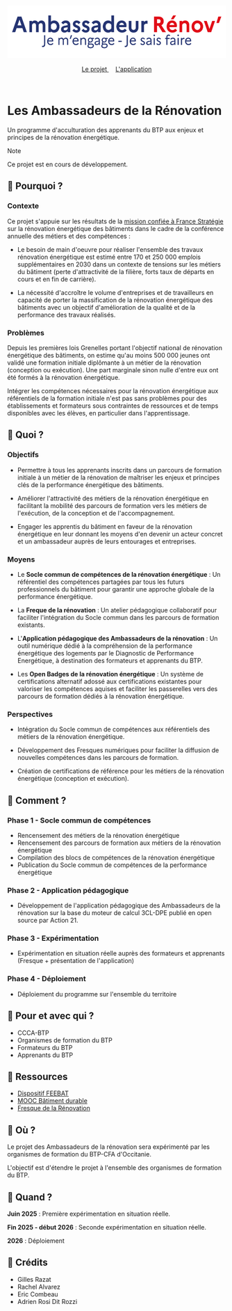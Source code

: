 <div align="center">
    <img width="auto" height="120" src="https://raw.githubusercontent.com/ambassadeurs-renovation/.github/refs/heads/main/assets/logo.svg" alt="RNT">
</div>
<p align="center">
    <a href="https://github.com/ambassadeurs-renovation">
        Le projet
    </a>&nbsp;&nbsp;&nbsp;
    <a href="https://github.com/ambassadeurs-renovation/app">
        L'application
    </a>
</p>
<br/>

# Les Ambassadeurs de la Rénovation

Un programme d'acculturation des apprenants du BTP aux enjeux et principes de la rénovation énergétique.

> [!NOTE]  
> Ce projet est en cours de développement.

## 💬 Pourquoi ?

### Contexte

Ce projet s'appuie sur les résultats de la [mission confiée à France Stratégie](https://www.strategie-plan.gouv.fr/actualites/conference-annuelle-metiers-competences-resultats-de-mission-confiee-france-strategie) sur la rénovation énergétique des bâtiments dans le cadre de la conférence annuelle des métiers et des compétences :

- Le besoin de main d'oeuvre pour réaliser l'ensemble des travaux rénovation énergétique est estimé entre 170 et 250 000 emplois supplémentaires en 2030 dans un contexte de tensions sur les métiers du bâtiment (perte d'attractivité de la filière, forts taux de départs en cours et en fin de carrière).

- La nécessité d'accroître le volume d'entreprises et de travailleurs en capacité de porter la massification de la rénovation énergétique des bâtiments avec un objectif d'amélioration de la qualité et de la performance des travaux réalisés.

### Problèmes

Depuis les premières lois Grenelles portant l'objectif national de rénovation énergétique des bâtiments, on estime qu'au moins 500 000 jeunes ont validé une formation initiale diplômante à un métier de la rénovation (conception ou exécution). Une part marginale sinon nulle d'entre eux ont été formés à la rénovation énergétique.

Intégrer les compétences nécessaires pour la rénovation énergétique aux référentiels de la formation initiale n'est pas sans problèmes pour des établissements et formateurs sous contraintes de ressources et de temps disponibles avec les élèves, en particulier dans l'apprentissage.

## 🎯 Quoi ?

### Objectifs

- Permettre à tous les apprenants inscrits dans un parcours de formation initiale à un métier de la rénovation de maîtriser les enjeux et principes clés de la performance énergétique des bâtiments.

- Améliorer l'attractivité des métiers de la rénovation énergétique en facilitant la mobilité des parcours de formation vers les métiers de l'exécution, de la conception et de l'accompagnement.

- Engager les apprentis du bâtiment en faveur de la rénovation énergétique en leur donnant les moyens d'en devenir un acteur concret et un ambassadeur auprès de leurs entourages et entreprises.

### Moyens

- Le **Socle commun de compétences de la rénovation énergétique** : Un référentiel des compétences partagées par tous les futurs professionnels du bâtiment pour garantir une approche globale de la performance énergétique.

- La **Freque de la rénovation** : Un atelier pédagogique collaboratif pour faciliter l'intégration du Socle commun dans les parcours de formation existants.

- L'**Application pédagogique des Ambassadeurs de la rénovation** : Un outil numérique dédié à la compréhension de la performance énergétique des logements par le Diagnostic de Performance Energétique, à destination des formateurs et apprenants du BTP.

- Les **Open Badges de la rénovation énergétique** : Un système de certifications alternatif adossé aux certifications existantes pour valoriser les compétences aquises et faciliter les passerelles vers des parcours de formation dédiés à la rénovation énergétique.

### Perspectives

- Intégration du Socle commun de compétences aux référentiels des métiers de la rénovation énergétique.

- Développement des Fresques numériques pour faciliter la diffusion de nouvelles compétences dans les parcours de formation.

- Création de certifications de référence pour les métiers de la rénovation énergétique (conception et exécution).

## 🚀 Comment ?

### Phase 1 - Socle commun de compétences

- Rencensement des métiers de la rénovation énergétique
- Rencensement des parcours de formation aux métiers de la rénovation énergétique
- Compilation des blocs de compétences de la rénovation énergétique
- Publication du Socle commun de compétences de la performance énergétique

### Phase 2 - Application pédagogique

- Développement de l'application pédagogique des Ambassadeurs de la rénovation sur la base du moteur de calcul 3CL-DPE publié en open source par Action 21.

### Phase 3 - Expérimentation

- Expérimentation en situation réelle auprès des formateurs et apprenants (Fresque + présentation de l'application)

### Phase 4 - Déploiement

- Déploiement du programme sur l'ensemble du territoire

## 🤝 Pour et avec qui ?

- CCCA-BTP
- Organismes de formation du BTP
- Formateurs du BTP
- Apprenants du BTP

## 🧩 Ressources

- [Dispositif FEEBAT](https://www.feebat.org/)
- [MOOC Bâtiment durable](https://www.mooc-batiment-durable.fr/fr/)
- [Fresque de la Rénovation](https://fresquedelarenovation.org/)

## 📍 Où ?

Le projet des Ambassadeurs de la rénovation sera expérimenté par les organismes de formation du BTP-CFA d'Occitanie.

L'objectif est d'étendre le projet à l'ensemble des organismes de formation du BTP.

## 📆 Quand ?

**Juin 2025** : Première expérimentation en situation réelle.

**Fin 2025 - début 2026** : Seconde expérimentation en situation réelle.

**2026** : Déploiement

## 🙏 Crédits

- Gilles Razat
- Rachel Alvarez
- Eric Combeau
- Adrien Rosi Dit Rozzi
